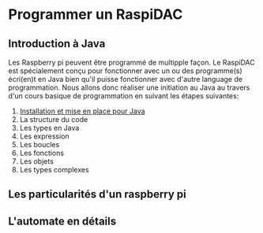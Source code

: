 # Programmer un RaspiDAC
## Introduction à Java
Les Raspberry pi peuvent être programmé de multipple façon. Le RaspiDAC est spécialement conçu pour fonctionner avec un ou des programme(s) écri(en)t en Java bien qu'il puisse fonctionner avec d'autre language de programmation.
Nous allons donc réaliser une initiation au Java au travers d'un cours basique de programmation en suivant les étapes suivantes:

1. [Installation et mise en place pour Java](content/notes/Installation%20et%20mise%20en%20place%20pour%20Java.md)
2. La structure du code
3. Les types en Java
4. Les expression
5. Les boucles
6. Les fonctions
7. Les objets
8. Les types complexes

## Les particularités d'un raspberry pi

## L'automate en détails